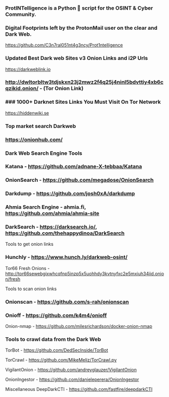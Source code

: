 ### ProtINTelligence is a Python 🐍 script for the OSINT & Cyber Community.
### Digital Footprints left by the ProtonMail user on the clear and Dark Web.
https://github.com/C3n7ral051nt4g3ncy/Prot1ntelligence

### Updated Best Dark web Sites v3 Onion Links and i2P Urls
https://darkweblink.io

### http://dwltorbltw3tdjskxn23j2mwz2f4q25j4ninl5bdvttiy4xb6cqzikid.onion/    - (Tor Onion Link)
### ### 1000+ Darknet Sites Links You Must Visit On Tor Network
https://hiddenwiki.se

### Top market search Darkweb
### https://onionhub.com/


### Dark Web Search Engine Tools
### Katana - https://github.com/adnane-X-tebbaa/Katana

### OnionSearch - https://github.com/megadose/OnionSearch

### Darkdump - https://github.com/josh0xA/darkdump

### Ahmia Search Engine - ahmia.fi, https://github.com/ahmia/ahmia-site

### DarkSearch - https://darksearch.io/, https://github.com/thehappydinoa/DarkSearch

Tools to get onion links
### Hunchly - https://www.hunch.ly/darkweb-osint/

Tor66 Fresh Onions - http://tor66sewebgixwhcqfnp5inzp5x5uohhdy3kvtnyfxc2e5mxiuh34iid.onion/fresh

Tools to scan onion links
### Onionscan - https://github.com/s-rah/onionscan

### Onioff - https://github.com/k4m4/onioff

Onion-nmap - https://github.com/milesrichardson/docker-onion-nmap

### Tools to crawl data from the Dark Web
TorBot - https://github.com/DedSecInside/TorBot

TorCrawl - https://github.com/MikeMeliz/TorCrawl.py

VigilantOnion - https://github.com/andreyglauzer/VigilantOnion

OnionIngestor - https://github.com/danieleperera/OnionIngestor

Miscellaneous
DeepDarkCTI - https://github.com/fastfire/deepdarkCTI
